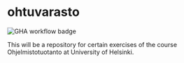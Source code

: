 # ohtuvarasto

![GHA workflow badge](https://github.com/catrovich/ohtuvarasto/workflows/CI/badge.svg)

This will be a repository for certain exercises of the course Ohjelmistotuotanto at University of Helsinki.
